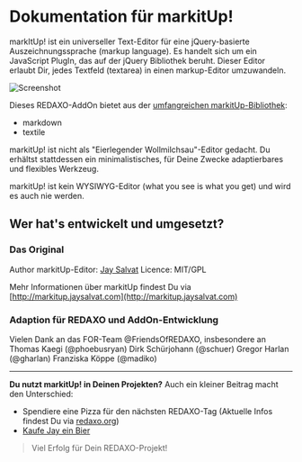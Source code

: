# Dokumentation für markitUp!

markItUp! ist ein universeller Text-Editor für eine jQuery-basierte Auszeichnungssprache (markup language). Es handelt sich um ein JavaScript PlugIn, das auf der jQuery Bibliothek beruht. Dieser Editor erlaubt Dir, jedes Textfeld (textarea) in einen markup-Editor umzuwandeln. 

![Screenshot](https://raw.githubusercontent.com/FriendsOfREDAXO/markitup/assets/rex_markitup.png)


Dieses REDAXO-AddOn bietet aus der [umfangreichen markitUp-Bibliothek](http://markitup.jaysalvat.com/examples/):
* markdown
* textile

markitUp! ist nicht als "Eierlegender Wollmilchsau"-Editor gedacht. Du erhältst stattdessen ein minimalistisches, für Deine Zwecke adaptierbares und flexibles Werkzeug. 

markitUp! ist kein WYSIWYG-Editor (what you see is what you get) und wird es auch nie werden. 


## Wer hat's entwickelt und umgesetzt?

### Das Original

Author markitUp-Editor: [Jay Salvat](http://www.jaysalvat.com)
Licence: MIT/GPL

Mehr Informationen über markitUp findest Du 
via [http://markitup.jaysalvat.com](http://markitup.jaysalvat.com)

### Adaption für REDAXO und AddOn-Entwicklung

Vielen Dank an das FOR-Team @FriendsOfREDAXO, insbesondere an
Thomas Kaegi (@phoebusryan)
Dirk Schürjohann (@schuer)
Gregor Harlan (@gharlan)
Franziska Köppe (@madiko)

---

**Du nutzt markitUp! in Deinen Projekten?**
Auch ein kleiner Beitrag macht den Unterschied:
- Spendiere eine Pizza für den nächsten REDAXO-Tag (Aktuelle Infos findest Du via [redaxo.org](http://redaxo.org))
- [Kaufe Jay ein Bier](http://markitup.jaysalvat.com/home)


> Viel Erfolg für Dein REDAXO-Projekt!